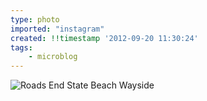```yaml
---
type: photo
imported: "instagram"
created: !!timestamp '2012-09-20 11:30:24'
tags:
    - microblog
---
```

![Roads End State Beach Wayside](/media/images/photos/2012/09/d6d96c98017d35f8403d618f72c821ef.jpg)

